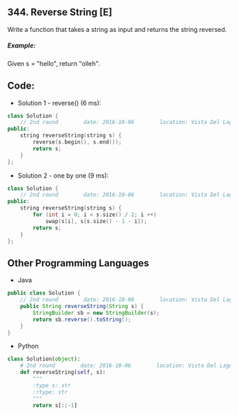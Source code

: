 ## 344. Reverse String [E]
Write a function that takes a string as input and returns the string reversed.

##### Example:
Given s = "hello", return "olleh".

## Code:
- Solution 1 - reverse() (6 ms):
```c++
class Solution {
    // 2nd round        date: 2016-10-06        location: Vista Del Lago III Apartment
public:
    string reverseString(string s) {
        reverse(s.begin(), s.end());
        return s;
    }
};
```

- Solution 2 - one by one (9 ms):
```c++
class Solution {
    // 2nd round        date: 2016-10-06        location: Vista Del Lago III Apartment
public:
    string reverseString(string s) {
        for (int i = 0; i < s.size() / 2; i ++) 
            swap(s[i], s[s.size() - 1 - i]);
        return s;
    }
};
```

## Other Programming Languages
- Java
```java
public class Solution {
    // 2nd round        date: 2016-10-06        location: Vista Del Lago III Apartment
    public String reverseString(String s) {
        StringBuilder sb = new StringBuilder(s);
        return sb.reverse().toString();
    }
}
```

- Python
```py
class Solution(object):
    # 2nd round        date: 2016-10-06        location: Vista Del Lago III Apartment
    def reverseString(self, s):
        """
        :type s: str
        :rtype: str
        """
        return s[::-1]
```
